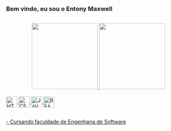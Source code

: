 ### Bem vindo, eu sou o Entony Maxwell
##
<div align="center">
  <a href="https://github.com/entonymaxwell01">
  <img height="180em" src="https://github-readme-stats.vercel.app/api?username=entonymaxwell01&show_icons=true&theme=midnight-purple&include_all_commits=true&count_private=true"/>
  <img height="180em" src="https://github-readme-stats.vercel.app/api/top-langs/?username=entonymaxwell01&layout=compact&langs_count=7&theme=midnight-purple"/>
</div>

<div style="display: inline_block"><br>
  <img align="center" alt="HTML5" height="30"  src="https://img.shields.io/badge/HTML5-E34F26?style=for-the-badge&logo=html5&logoColor=white">
  <img align="center" alt="CSS3" height="30"  src="https://img.shields.io/badge/CSS3-1572B6?style=for-the-badge&logo=css3&logoColor=white">
  <img align="center" alt="JAVASCRIPT" height="30"  src="https://img.shields.io/badge/JavaScript-323330?style=for-the-badge&logo=javascript&logoColor=F7DF1E">
  <img align="center" alt="REACT" height="30"  src="https://img.shields.io/badge/React-20232A?style=for-the-badge&logo=react&logoColor=61DAFB">
</div>

##

<div>
- Cursando faculdade de Engenharia de Software <br>
</div>


<!--
**entonymaxwell01/entonymaxwell01** is a ✨ _special_ ✨ repository because its `README.md` (this file) appears on your GitHub profile.

Here are some ideas to get you started:

-->
